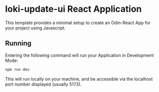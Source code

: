 # loki-update-ui React Application

This template provides a minimal setup to create an Odin-React App for your project using Javascript.



## Running

Entering the following command will run your Application in Development Mode:

```bash
npm run dev
```

This will run locally on your machine, and be accessible via the localhost port number displayed (usually 5173).

